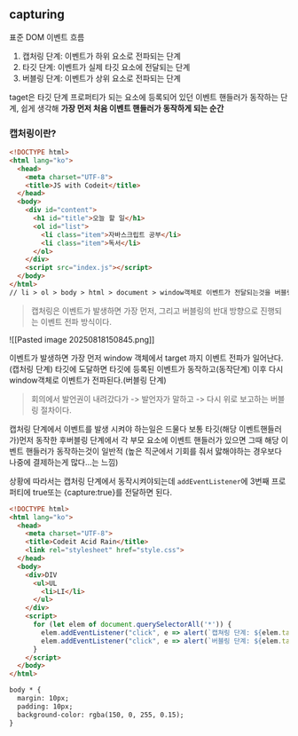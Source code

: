 ## capturing
표준 DOM 이벤트 흐름
1. 캡처링 단계: 이벤트가 하위 요소로 전파되는 단계
2. 타깃 단계: 이벤트가 실제 타깃 요소에 전달되는 단계
3. 버블링 단계: 이벤트가 상위 요소로 전파되는 단계

taget은 타깃 단계 프로퍼티가 되는 요소에 등록되어 있던 이벤트 핸들러가 동작하는 단계, 쉽게 생각해 **가장 먼저 처음 이벤트 핸들러가 동작하게 되는 순간**

### **캡처링이란?**
```html
<!DOCTYPE html>
<html lang="ko">
  <head>
    <meta charset="UTF-8">
    <title>JS with Codeit</title>
  </head>
  <body>
    <div id="content">
      <h1 id="title">오늘 할 일</h1>
      <ol id="list">
        <li class="item">자바스크립트 공부</li>
        <li class="item">독서</li>
      </ol>
    </div>
    <script src="index.js"></script>
  </body>
</html>
// li > ol > body > html > document > window객체로 이벤트가 전달되는것을 버블링이라고했다.
```
> 캡처링은 이벤트가 발생하면 가장 먼저, 그리고 버블링의 반대 방향으로 진행되는 이벤트 전파 방식이다.

![[Pasted image 20250818150845.png]]

이벤트가 발생하면 가장 먼저 window 객체에서 target 까지 이벤트 전파가 일어난다.(캡처링 단계)
타깃에 도달하면 타깃에 등록된 이벤트가 동작하고(동작단계)
이후 다시 window객체로 이벤트가 전파된다.(버블링 단계)
> 회의에서 발언권이 내려갔다가 -> 발언자가 말하고 -> 다시 위로 보고하는 버블링 절차이다.

캡처링 단계에서 이벤트를 발생 시켜야 하는일은 드물다 보통 타깃(해당 이벤트핸들러가)먼저 동작한 후버블링 단계에서 각 부모 요소에 이벤트 핸들러가 있으면 그때 해당 이벤트 핸들러가 동작하는것이 일반적 (높은 직군에서 기회를 줘서 맗해야하는 경우보다 나중에 결제하는게 많다...는 느낌)

상황에 따라서는 캡처링 단계에서 동작시켜야되는데 `addEventListener`에 3번째 프로퍼티에 true또는 {capture:true}를 전달하면 된다.
```html
<!DOCTYPE html>
<html lang="ko">
  <head>
    <meta charset="UTF-8">
    <title>Codeit Acid Rain</title>
    <link rel="stylesheet" href="style.css">
  </head>
  <body>
    <div>DIV
      <ul>UL
        <li>LI</li>
      </ul>
    </div>  
    <script>
      for (let elem of document.querySelectorAll('*')) {
        elem.addEventListener("click", e => alert(`캡쳐링 단계: ${elem.tagName}`), true);
        elem.addEventListener("click", e => alert(`버블링 단계: ${elem.tagName}`));
      }
    </script>
  </body>
</html>

body * {
  margin: 10px;
  padding: 10px;
  background-color: rgba(150, 0, 255, 0.15);
}

```

